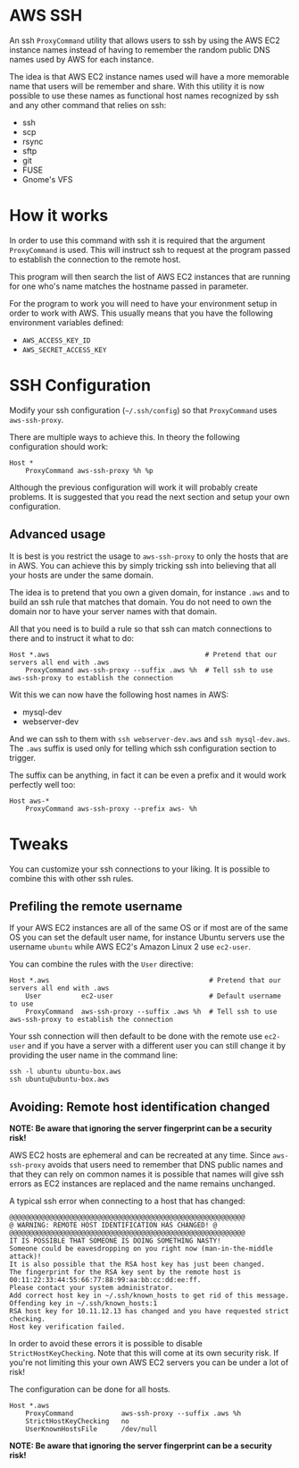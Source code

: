 # AWS SSH

An ssh `ProxyCommand` utility that allows users to ssh by using the AWS EC2
instance names instead of having to remember the random public DNS names used by
AWS for each instance.

The idea is that AWS EC2 instance names used will have a more memorable name
that users will be remember and share. With this utility it is now possible to
use these names as functional host names recognized by ssh and any other command
that relies on ssh:

 - ssh
 - scp
 - rsync
 - sftp
 - git
 - FUSE
 - Gnome's VFS

# How it works

In order to use this command with ssh it is required that the argument
`ProxyCommand` is used. This will instruct ssh to request at the program passed
to establish the connection to the remote host.

This program will then search the list of AWS EC2 instances that are running for
one who's name matches the hostname passed in parameter.

For the program to work you will need to have your environment setup in order to
work with AWS. This usually means that you have the following environment
variables defined:

 - `AWS_ACCESS_KEY_ID`
 - `AWS_SECRET_ACCESS_KEY`

# SSH Configuration

Modify your ssh configuration (`~/.ssh/config`) so that `ProxyCommand` uses
`aws-ssh-proxy`.

There are multiple ways to achieve this. In theory the following configuration
should work:

```
Host *
    ProxyCommand aws-ssh-proxy %h %p
```

Although the previous configuration will work it will probably create problems.
It is suggested that you read the next section and setup your own configuration.


## Advanced usage

It is best is you restrict the usage to `aws-ssh-proxy` to only the hosts that are
in AWS. You can achieve this by simply tricking ssh into believing that all
your hosts are under the same domain.

The idea is to pretend that you own a given domain, for instance `.aws` and to
build an ssh rule that matches that domain. You do not need to own the domain
nor to have your server names with that domain.

All that you need is to build a rule so that ssh can match connections to there
and to instruct it what to do:

```
Host *.aws                                       # Pretend that our servers all end with .aws
    ProxyCommand aws-ssh-proxy --suffix .aws %h  # Tell ssh to use aws-ssh-proxy to establish the connection
```

Wit this we can now have the following host names in AWS:

  - mysql-dev
  - webserver-dev

And we can ssh to them with `ssh webserver-dev.aws` and `ssh mysql-dev.aws`. The
`.aws` suffix is used only for telling which ssh configuration section to
trigger.

The suffix can be anything, in fact it can be even a prefix and it would work
perfectly well too:

```
Host aws-*
    ProxyCommand aws-ssh-proxy --prefix aws- %h
```

# Tweaks

You can customize your ssh connections to your liking. It is possible to combine
this with other ssh rules.

## Prefiling the remote username

If your AWS EC2 instances are all of the same OS or if most are of the same OS
you can set the default user name, for instance Ubuntu servers use the username
`ubuntu` while AWS EC2's Amazon Linux 2 use `ec2-user`.

You can combine the rules with the `User` directive:

```
Host *.aws                                        # Pretend that our servers all end with .aws
    User          ec2-user                        # Default username to use
    ProxyCommand  aws-ssh-proxy --suffix .aws %h  # Tell ssh to use aws-ssh-proxy to establish the connection
```
Your ssh connection will then default to be done with the remote use `ec2-user`
and if you have a server with a different user you can still change it by
providing the user name in the command line:

```
ssh -l ubuntu ubuntu-box.aws
ssh ubuntu@ubuntu-box.aws
```

## Avoiding: Remote host identification changed

**NOTE: Be aware that ignoring the server fingerprint can be a security risk!**

AWS EC2 hosts are ephemeral and can be recreated at any time. Since `aws-ssh-proxy`
avoids that users need to remember that DNS public names and that they can rely
on common names it is possible that names will give ssh errors as EC2 instances
are replaced and the name remains unchanged.

A typical ssh error when connecting to a host that has changed:

```
@@@@@@@@@@@@@@@@@@@@@@@@@@@@@@@@@@@@@@@@@@@@@@@@@@@@@@@@@@@
@ WARNING: REMOTE HOST IDENTIFICATION HAS CHANGED! @
@@@@@@@@@@@@@@@@@@@@@@@@@@@@@@@@@@@@@@@@@@@@@@@@@@@@@@@@@@@
IT IS POSSIBLE THAT SOMEONE IS DOING SOMETHING NASTY!
Someone could be eavesdropping on you right now (man-in-the-middle attack)!
It is also possible that the RSA host key has just been changed.
The fingerprint for the RSA key sent by the remote host is
00:11:22:33:44:55:66:77:88:99:aa:bb:cc:dd:ee:ff.
Please contact your system administrator.
Add correct host key in ~/.ssh/known_hosts to get rid of this message.
Offending key in ~/.ssh/known_hosts:1
RSA host key for 10.11.12.13 has changed and you have requested strict checking.
Host key verification failed.
```

In order to avoid these errors it is possible to disable `StrictHostKeyChecking`.
Note that this will come at its own security risk. If you're not limiting this
your own AWS EC2 servers you can be under a lot of risk!

The configuration can be done for all hosts.

```
Host *.aws
    ProxyCommand            aws-ssh-proxy --suffix .aws %h
    StrictHostKeyChecking   no
    UserKnownHostsFile      /dev/null
```

**NOTE: Be aware that ignoring the server fingerprint can be a security risk!**

